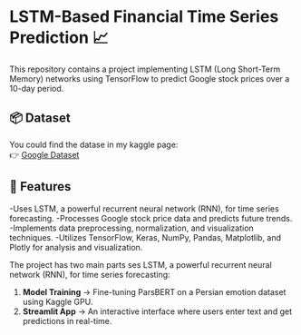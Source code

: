 # LSTM-Based Financial Time Series Prediction 📈 

This repository contains a project implementing LSTM (Long Short-Term Memory) networks using TensorFlow to predict Google stock prices over a 10-day period.

## 📦 Dataset
You could find the datase in my kaggle page:  
👉 [Google Dataset](https://www.kaggle.com/datasets/mbsoroush/google-dataset)

## 📌 Features
 -Uses LSTM, a powerful recurrent neural network (RNN), for time series forecasting.
 -Processes Google stock price data and predicts future trends.
 -Implements data preprocessing, normalization, and visualization techniques.
 -Utilizes TensorFlow, Keras, NumPy, Pandas, Matplotlib, and Plotly for analysis and visualization.

The project has two main parts ses LSTM, a powerful recurrent neural network (RNN), for time series forecasting:
1. **Model Training** → Fine-tuning ParsBERT on a Persian emotion dataset using Kaggle GPU.  
2. **Streamlit App** → An interactive interface where users enter text and get predictions in real-time.



